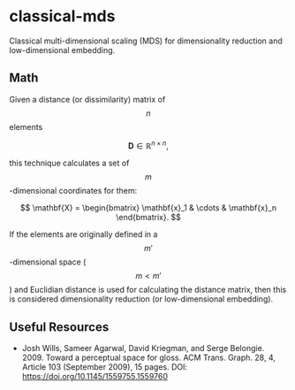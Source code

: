 # classical-mds

Classical multi-dimensional scaling (MDS) for dimensionality reduction and low-dimensional embedding.

## Math

Given a distance (or dissimilarity) matrix of $$ n $$ elements

$$
\mathbf{D} \in \mathbb{R}^{n \times n},
$$

this technique calculates a set of $$ m $$-dimensional coordinates for them:

$$
\mathbf{X} = \begin{bmatrix} \mathbf{x}_1 & \cdots & \mathbf{x}_n \end{bmatrix}.
$$

If the elements are originally defined in a $$ m' $$-dimensional space ($$ m < m' $$) and Euclidian distance is used for calculating the distance matrix, then this is considered dimensionality reduction (or low-dimensional embedding).

## Useful Resources

- Josh Wills, Sameer Agarwal, David Kriegman, and Serge Belongie. 2009. Toward a perceptual space for gloss. ACM Trans. Graph. 28, 4, Article 103 (September 2009), 15 pages. DOI: <https://doi.org/10.1145/1559755.1559760>

<script src="https://cdn.mathjax.org/mathjax/latest/MathJax.js?config=TeX-AMS-MML_HTMLorMML" type="text/javascript"></script>